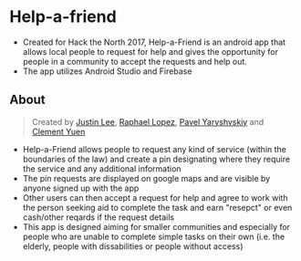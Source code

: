 # Help-a-friend
* Created for Hack the North 2017, Help-a-Friend is an android app that allows local people to request for help and gives the opportunity for people in a community to accept the requests and help out.
* The app utilizes Android Studio and Firebase

## About
> Created by [Justin Lee](https://github.com/justinlee678), [Raphael Lopez](https://github.com/raph2314), [Pavel Yaryshvskiy](https://github.com/PavelYarysh) and [Clement Yuen](https://github.com/PavelYarysh)
* Help-a-Friend allows people to request any kind of service (within the boundaries of the law) and create a pin designating where they require the service and any additional information
* The pin requests are displayed on google maps and are visible by anyone signed up with the app
* Other users can then accept a request for help and agree to work with the person seeking aid to complete the task and earn "resepct" or even cash/other reqards if the request details
* This app is designed aiming for smaller communities and especially for people who are unable to complete simple tasks on their own (i.e. the elderly, people with dissabilities or people without access)


